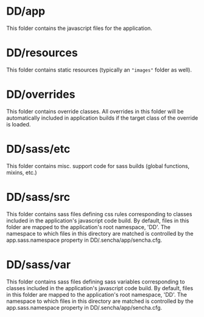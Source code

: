 # DD/app

This folder contains the javascript files for the application.

# DD/resources

This folder contains static resources (typically an `"images"` folder as well).

# DD/overrides

This folder contains override classes. All overrides in this folder will be 
automatically included in application builds if the target class of the override
is loaded.

# DD/sass/etc

This folder contains misc. support code for sass builds (global functions, 
mixins, etc.)

# DD/sass/src

This folder contains sass files defining css rules corresponding to classes
included in the application's javascript code build.  By default, files in this 
folder are mapped to the application's root namespace, 'DD'. The
namespace to which files in this directory are matched is controlled by the
app.sass.namespace property in DD/.sencha/app/sencha.cfg. 

# DD/sass/var

This folder contains sass files defining sass variables corresponding to classes
included in the application's javascript code build.  By default, files in this 
folder are mapped to the application's root namespace, 'DD'. The
namespace to which files in this directory are matched is controlled by the
app.sass.namespace property in DD/.sencha/app/sencha.cfg. 
